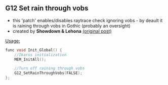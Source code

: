 ## G12 Set rain through vobs
 - this 'patch' enables/disables raytrace check ignoring vobs - by deault it is raining through vobs in Gothic (probably an oversight)
 - created by **Showdown & Lehona** [(original post)](https://forum.worldofplayers.de/forum/threads/1299679-Skriptpaket-Ikarus-4/page11?p=24735929&viewfull=1#post24735929)

<ins>Usage:</ins>
```c++
func void Init_Global() {
	//Ikarus initialization
	MEM_InitAll();

	//Turn off raining through vobs
	G12_SetRainThroughVobs(FALSE);
};
```